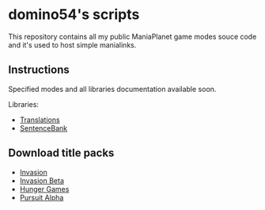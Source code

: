 domino54's scripts
==================

This repository contains all my public ManiaPlanet game modes souce code and it's used to host simple manialinks.

Instructions
------------

Specified modes and all libraries documentation available soon.

Libraries:
* [Translations](https://github.com/domino54/title-packs/blob/master/Documentation/Translations.md)
* [SentenceBank](https://github.com/domino54/title-packs/blob/master/Documentation/SentenceBank.md)

Download title packs
--------------------

* [Invasion](http://dominolink.aq.pl/invasion/Invasion.Title.Pack.Gbx)
* [Invasion Beta](http://dominolink.aq.pl/InvasionBeta.Title.Pack.Gbx)
* [Hunger Games](http://dominolink.aq.pl/hungergames/HungerGames.Title.Pack.Gbx)
* [Pursuit Alpha](http://dominolink.a.pl/pursuit/Pursuit.Title.Pack.Gbx)
